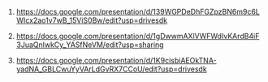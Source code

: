 1. https://docs.google.com/presentation/d/139WGPDeDhFGZpzBN6m9c6LWIcx2ao1v7wB_15ViS0Bw/edit?usp=drivesdk

2. https://docs.google.com/presentation/d/1gDwwmAXlVWFWdIvKArdB4iF3JuaQnlwkCy_YASfNeVM/edit?usp=sharing

3. https://docs.google.com/presentation/d/1K9cisbiAEOkTNA-yadNA_GBLCwuYyVArLdGvRX7CCoU/edit?usp=drivesdk
